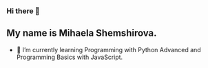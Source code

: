 ### Hi there 👋

## My name is Mihaela Shemshirova.
- 🌱 I’m currently learning Programming with Python Advanced and Programming Basics with JavaScript.
